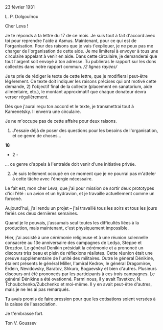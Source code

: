 23 février 1931

L. P. Dolgouïnou

  

Cher Leva !

Je te réponds à ta lettre du 17 de ce mois. Je suis tout à fait d'accord avec toi pour reprendre l'aide à Asmus. Maintenant, pour ce qui est de l'organisation. Pour des raisons que je vais t'expliquer, je ne peux pas me charger de l'organisation de cette aide. Je me limiterai à envoyer à tous une circulaire appelant à venir en aide. Dans cette circulaire, je demanderai que tout l'argent soit envoyé à ton adresse. Tu publieras le rapport sur les dons collectés dans notre rapport commun. _/2 lignes rayées/_

Je te prie de rédiger le texte de cette lettre, que je modifierai peut-être légèrement. Ce texte doit indiquer les raisons précises qui ont motivé cette demande, 2) l'objectif final de la collecte (placement en sanatorium, aide alimentaire, etc.), le montant approximatif que chaque donateur devra verser régulièrement.

Dès que j'aurai reçu ton accord et le texte, je transmettrai tout à Kamenetsky. Il enverra une circulaire.

Je ne m'occupe pas de cette affaire pour deux raisons.

1) J'essaie déjà de poser des questions pour les besoins de l'organisation, et ce genre de choses...

**18**

- 2 -

... ce genre d'appels à l'entraide doit venir d'une initiative privée.

2) Je suis tellement occupé en ce moment que je ne pourrai pas m'atteler à cette tâche avec l'énergie nécessaire.

Le fait est, mon cher Leva, que j'ai pour mission de sortir deux prototypes d'ici l'été : un avion et un hydravion, et je travaille actuellement comme un forcené.

Aujourd'hui, j'ai rendu un projet – j'ai travaillé tous les soirs et tous les jours fériés ces deux dernières semaines.

Quand je le pouvais, j'assumais seul toutes les difficultés liées à la production, mais maintenant, c'est physiquement impossible.

Hier, j'ai assisté à une cérémonie religieuse et à une réunion solennelle consacrée au 13e anniversaire des campagnes de Ledya, Steppe et Drozdov. Le général Denikin présidait la cérémonie et a prononcé un discours très beau et plein de réflexions réalistes. Cette réunion était une preuve supplémentaire de l'unité des militaires. Outre le général Dénikine, étaient présents le général Miller, l'amiral Kedrov, le général Dragomirov, Erdein, Nevidovsky, Baratov, Shkuro, Bogaevsky et bien d'autres. Plusieurs discours ont été prononcés par les participants à ces trois campagnes. Le général Dénikine a été ovationné. Parmi nous, il y avait Tsvetkov, N. Tchoubchenko/Zubchenko et moi-même. Il y en avait peut-être d'autres, mais je ne les ai pas remarqués.

Tu avais promis de faire pression pour que les cotisations soient versées à la caisse de l'association.

Je t'embrasse fort.

Ton V. Goussev
